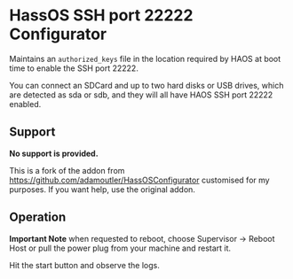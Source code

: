
# HassOS SSH port 22222 Configurator

Maintains an `authorized_keys` file in the location required by HAOS at boot time to enable the SSH port 22222.

You can connect an SDCard and up to two hard disks or USB drives, which are detected as sda or sdb, and they will all have HAOS SSH port 22222 enabled.

## Support

**No support is provided.**

This is a fork of the addon from <https://github.com/adamoutler/HassOSConfigurator> customised for my purposes. If you want help, use the original addon.

## Operation

**Important Note** when requested to reboot, choose Supervisor -> Reboot Host or pull the power plug from your machine and restart it.

Hit the start button and observe the logs.
